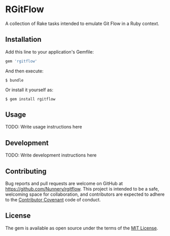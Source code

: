 # RGitFlow

A collection of Rake tasks intended to emulate Git Flow in a Ruby context.

## Installation

Add this line to your application's Gemfile:

```ruby
gem 'rgitflow'
```

And then execute:

    $ bundle

Or install it yourself as:

    $ gem install rgitflow

## Usage

TODO: Write usage instructions here

## Development

TODO: Write development instructions here

## Contributing

Bug reports and pull requests are welcome on GitHub at https://github.com/Nunnery/rgitflow. This project is intended to be a safe, welcoming space for collaboration, and contributors are expected to adhere to the [Contributor Covenant](contributor-covenant.org) code of conduct.

## License

The gem is available as open source under the terms of the [MIT License](http://opensource.org/licenses/MIT).

